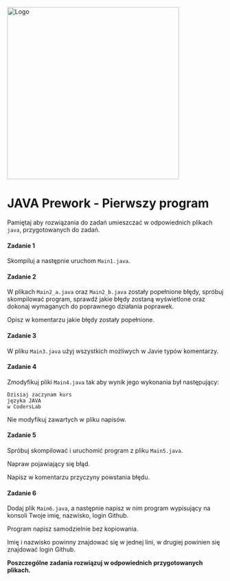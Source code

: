 <img alt="Logo" src="http://coderslab.pl/svg/logo-coderslab.svg" width="400">

#  JAVA Prework - Pierwszy program

Pamiętaj aby rozwiązania do zadań umieszczać w odpowiednich plikach `java`, przygotowanych do zadań.  

#### Zadanie 1

Skompiluj a następnie uruchom `Main1.java`.


#### Zadanie 2

W plikach `Main2_a.java` oraz `Main2_b.java` zostały popełnione błędy, spróbuj skompilować program, sprawdź jakie błędy zostaną wyświetlone oraz dokonaj wymaganych do poprawnego działania poprawek.

Opisz w komentarzu jakie błędy zostały popełnione.

#### Zadanie 3

W pliku `Main3.java` użyj wszystkich możliwych w Javie typów komentarzy.

#### Zadanie 4

Zmodyfikuj pliki `Main4.java` tak aby wynik jego wykonania był następujący: 
```
Dzisiaj zaczynam kurs
języka JAVA
w CodersLab

```
Nie modyfikuj zawartych w pliku napisów.
#### Zadanie 5

Spróbuj skompilować i uruchomić program z pliku `Main5.java`.

Napraw pojawiający się błąd. 

Napisz w komentarzu przyczyny powstania błędu.

#### Zadanie 6
Dodaj plik `Main6.java`, a następnie napisz w nim program wypisujący na konsoli Twoje imię, nazwisko, login Github.

Program napisz samodzielnie bez kopiowania.

Imię i nazwisko powinny znajdować się w jednej lini, w drugiej powinien się znajdować login Github.

**Poszczególne zadania rozwiązuj w odpowiednich przygotowanych plikach.**


<!-- Links -->
[localhost]: http://localhost
